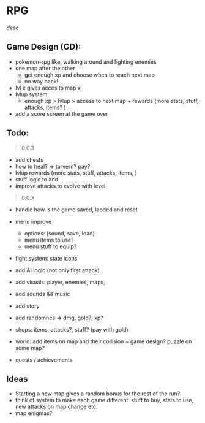 # RPG

_desc_

## Game Design (GD):

- pokemon-rpg like, walking around and fighting enemies
- one map after the other
  - get enough xp and choose when to reach next map
  - no way back!
- lvl x gives acces to map x
- lvlup system:
  - enough xp > lvlup > access to next map + rewards (more stats, stuff, attacks, items? )
- add a score screen at the game over

## Todo:

> 0.0.3

- add chests
- how to heal? => tarvern? pay?
- lvlup rewards (more stats, stuff, attacks, items, )
- stuff logic to add
- improve attacks to evolve with level

> 0.0.X

- handle how is the game saved, laoded and reset
- menu improve
  - options: (sound, save, load)
  - menu items to use?
  - menu stuff to equip?
- fight system: state icons
- add AI logic (not only first attack)

- add visuals: player, enemies, maps,
- add sounds && music
- add story

- add randomnes => dmg, gold?, xp?
- shops: items, attacks?, stuff? (pay with gold)
- world: add items on map and their collision + game design? puzzle on some map?
- quests / achievements

## Ideas

- Starting a new map gives a random bonus for the rest of the run?
- think of system to make each game different: stuff to buy, stats to use, new attacks on map change etc.
- map enigmas?
